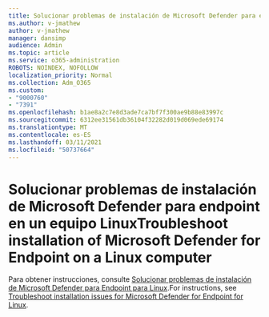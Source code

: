 ```yaml
---
title: Solucionar problemas de instalación de Microsoft Defender para endpoint en un equipo Linux
ms.author: v-jmathew
author: v-jmathew
manager: dansimp
audience: Admin
ms.topic: article
ms.service: o365-administration
ROBOTS: NOINDEX, NOFOLLOW
localization_priority: Normal
ms.collection: Adm_O365
ms.custom:
- "9000760"
- "7391"
ms.openlocfilehash: b1ae8a2c7e8d3ade7ca7bf7f300ae9b88e83997c
ms.sourcegitcommit: 6312ee31561db36104f32282d019d069ede69174
ms.translationtype: MT
ms.contentlocale: es-ES
ms.lasthandoff: 03/11/2021
ms.locfileid: "50737664"
---
```

# <a name="troubleshoot-installation-of-microsoft-defender-for-endpoint-on-a-linux-computer"></a><span data-ttu-id="26675-102">Solucionar problemas de instalación de Microsoft Defender para endpoint en un equipo Linux</span><span class="sxs-lookup"><span data-stu-id="26675-102">Troubleshoot installation of Microsoft Defender for Endpoint on a Linux computer</span></span>

<span data-ttu-id="26675-103">Para obtener instrucciones, consulte [Solucionar problemas de instalación de Microsoft Defender para Endpoint para Linux](https://go.microsoft.com/fwlink/?linkid=2144673).</span><span class="sxs-lookup"><span data-stu-id="26675-103">For instructions, see [Troubleshoot installation issues for Microsoft Defender for Endpoint for Linux](https://go.microsoft.com/fwlink/?linkid=2144673).</span></span>
